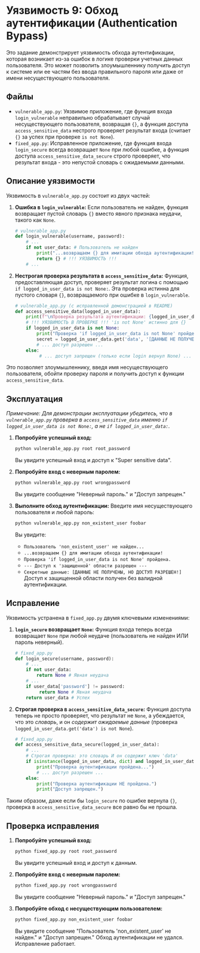 # Уязвимость 9: Обход аутентификации (Authentication Bypass)

Это задание демонстрирует уязвимость обхода аутентификации, которая возникает из-за ошибок в логике проверки учетных данных пользователя. Это может позволить злоумышленнику получить доступ к системе или ее частям без ввода правильного пароля или даже от имени несуществующего пользователя.

## Файлы

*   `vulnerable_app.py`: Уязвимое приложение, где функция входа `login_vulnerable` неправильно обрабатывает случай несуществующего пользователя, возвращая `{}`, а функция доступа `access_sensitive_data` нестрого проверяет результат входа (считает `{}` за успех при проверке `is not None`).
*   `fixed_app.py`: Исправленное приложение, где функция входа `login_secure` всегда возвращает `None` при любой ошибке, а функция доступа `access_sensitive_data_secure` строго проверяет, что результат входа - это непустой словарь с ожидаемыми данными.

## Описание уязвимости

Уязвимость в `vulnerable_app.py` состоит из двух частей:

1.  **Ошибка в `login_vulnerable`:** Если пользователь не найден, функция возвращает пустой словарь `{}` вместо явного признака неудачи, такого как `None`.
    ```python
    # vulnerable_app.py
    def login_vulnerable(username, password):
        # ...
        if not user_data: # Пользователь не найден
            print("...возвращаем {} для имитации обхода аутентификации!")
            return {} # !!! УЯЗВИМОСТЬ !!!
        # ...
    ```
2.  **Нестрогая проверка результата в `access_sensitive_data`:** Функция, предоставляющая доступ, проверяет результат логина с помощью `if logged_in_user_data is not None:`. Эта проверка истинна для пустого словаря `{}`, возвращаемого при ошибке в `login_vulnerable`.
    ```python
    # vulnerable_app.py (с исправленной демонстрацией в README)
    def access_sensitive_data(logged_in_user_data):
        print(f"\nПроверка результата аутентификации: {logged_in_user_data}")
        # !!! УЯЗВИМОСТЬ В ПРОВЕРКЕ !!! 'is not None' истинно для {}
        if logged_in_user_data is not None:
            print("Проверка 'if logged_in_user_data is not None' пройдена.")
            secret = logged_in_user_data.get('data', '[ДАННЫЕ НЕ ПОЛУЧЕНЫ, НО ДОСТУП РАЗРЕШЕН!]')
            # ... доступ разрешен ...
        else:
             # ... доступ запрещен (только если login вернул None) ...
    ```
Это позволяет злоумышленнику, введя имя несуществующего пользователя, обойти проверку пароля и получить доступ к функции `access_sensitive_data`.

## Эксплуатация

*Примечание: Для демонстрации эксплуатации убедитесь, что в `vulnerable_app.py` проверка в `access_sensitive_data` именно `if logged_in_user_data is not None:`, а не `if logged_in_user_data:`.* 

1.  **Попробуйте успешный вход:**
    ```bash
    python vulnerable_app.py root root_password
    ```
    Вы увидите успешный вход и доступ к "Super sensitive data".

2.  **Попробуйте вход с неверным паролем:**
    ```bash
    python vulnerable_app.py root wrongpassword
    ```
    Вы увидите сообщение "Неверный пароль." и "Доступ запрещен."

3.  **Выполните обход аутентификации:**
    Введите имя несуществующего пользователя и любой пароль:
    ```bash
    python vulnerable_app.py non_existent_user foobar
    ```
    Вы увидите:
    *   `Пользователь 'non_existent_user' не найден...`
    *   `...возвращаем {} для имитации обхода аутентификации!`
    *   `Проверка 'if logged_in_user_data is not None' пройдена.`
    *   `--- Доступ к 'защищенной' области разрешен ---`
    *   `Секретные данные: [ДАННЫЕ НЕ ПОЛУЧЕНЫ, НО ДОСТУП РАЗРЕШЕН!]`
    Доступ к защищенной области получен без валидной аутентификации.

## Исправление

Уязвимость устранена в `fixed_app.py` двумя ключевыми изменениями:

1.  **`login_secure` возвращает `None`:** Функция входа теперь всегда возвращает `None` при любой неудаче (пользователь не найден ИЛИ пароль неверный).
    ```python
    # fixed_app.py
    def login_secure(username, password):
        # ...
        if not user_data:
            return None # Явная неудача
        # ...
        if user_data['password'] != password:
             return None # Явная неудача
        return user_data # Успех
    ```
2.  **Строгая проверка в `access_sensitive_data_secure`:** Функция доступа теперь не просто проверяет, что результат не `None`, а убеждается, что это *словарь*, и он *содержит ожидаемые данные* (проверка `logged_in_user_data.get('data') is not None`).
    ```python
    # fixed_app.py
    def access_sensitive_data_secure(logged_in_user_data):
        # ...
        # Строгая проверка: это словарь И он содержит ключ 'data'
        if isinstance(logged_in_user_data, dict) and logged_in_user_data.get('data') is not None:
            print("Проверка аутентификации пройдена...")
            # ... доступ разрешен ...
        else:
            print("Проверка аутентификации НЕ пройдена.")
            print("Доступ запрещен.")
    ```
Таким образом, даже если бы `login_secure` по ошибке вернула `{}`, проверка в `access_sensitive_data_secure` все равно бы не прошла.

## Проверка исправления

1.  **Попробуйте успешный вход:**
    ```bash
    python fixed_app.py root root_password
    ```
    Вы увидите успешный вход и доступ к данным.

2.  **Попробуйте вход с неверным паролем:**
    ```bash
    python fixed_app.py root wrongpassword
    ```
    Вы увидите сообщение "Неверный пароль." и "Доступ запрещен."

3.  **Попробуйте обход с несуществующим пользователем:**
    ```bash
    python fixed_app.py non_existent_user foobar
    ```
    Вы увидите сообщение "Пользователь 'non_existent_user' не найден." и "Доступ запрещен." Обход аутентификации не удался. Исправление работает. 